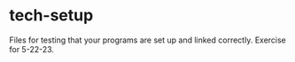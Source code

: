 # tech-setup
Files for testing that your programs are set up and linked correctly. Exercise for 5-22-23.
